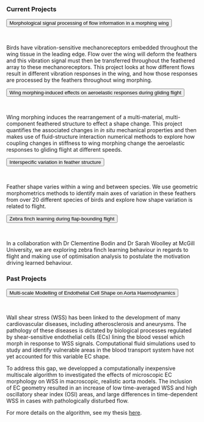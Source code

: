 <html>
<head>
<meta name="viewport" content="width=device-width, initial-scale=1">
<style>
  
.collapsible {
  background-color: #8DCDE7;
  color: black;
  cursor: pointer;
  padding: 18px;
  width: 100%;
  border: 0.5px solid #000000;
  border-radius: 10px;
  text-align: left;
  outline: 0.5px solid #000000;
  outline-radius: 10px;
  font-size: 15px;
}

.active, .collapsible:hover {
  background-color: #467ACE;
}

.content {
  padding: 2px 18px;
  max-height: 0;
  overflow: hidden;
  transition: max-height 0.2s ease-out;
  background-color: #f1f1f1;
}
</style>
</head>
<body>

<h3>Current Projects</h3>

<button class="collapsible">Morphological signal processing of flow information in a morphing wing</button>
<div class="content">
  <br>
  <p>Birds have vibration-sensitive mechanoreceptors embedded throughout the wing tissue in the leading edge. Flow over the wing will deform the feathers and this vibration signal must then be transferred throughout the feathered array to these mechanoreceptors. This project looks at how different flows result in different vibration responses in the wing, and how those responses are processed by the feathers throughout wing morphing. </p>
</div>

<button class="collapsible">Wing morphing-induced effects on aeroelastic responses during gliding flight</button>
<div class="content">
  <br>
  <p>Wing morphing induces the rearrangement of a multi-material, multi-component feathered structure to effect a shape change. This project quantifies the associated changes in <i>in situ</i> mechanical properties and then makes use of fluid-structure interaction numerical methods to explore how coupling changes in stiffness to wing morphing change the aeroelastic responses to gliding flight at different speeds.</p>
</div>

<button class="collapsible">Interspecific variation in feather structure</button>
<div class="content">
  <br>
  <p>Feather shape varies within a wing and between species. We use geometric morphometrics methods to identify main axes of variation in these feathers from over 20 different species of birds and explore how shape variation is related to flight. </p>
</div>

<button class="collapsible">Zebra finch learning during flap-bounding flight</button>
<div class="content">
  <br>
  <p>In a collaboration with Dr Clementine Bodin and Dr Sarah Woolley at McGill University, we are exploring zebra finch learning behaviour in regards to flight and making use of optimisation analysis to postulate the motivation driving learned behaviour.</p>
</div>

<h3></h3>

<h3>Past Projects</h3>

<button class="collapsible">Multi-scale Modelling of Endothelial Cell Shape on Aorta Haemodynamics</button>
<div class="content">
  <br>
  <p>Wall shear stress (WSS) has been linked to the development of many cardiovascular diseases, including atherosclerosis and aneurysms. The pathology of these diseases is dictated by biological processes regulated by shear-sensitive endothelial cells (ECs) lining the blood vessel which morph in response to WSS signals. Computational fluid simulations used to study and identify vulnerable areas in the blood transport system have not yet accounted for this variable EC shape.</p>
    
  <p>To address this gap, we developped a computationally inexpensive multiscale algorithm to investigated the effects of microscopic EC morphology on WSS in macroscopic, realistic aorta models. The inclusion of EC geometry resulted in an increase of low time-averaged WSS and high oscillatory shear index (OSI) areas, and large differences in time-dependent WSS in cases with pathologically disturbed flow.</p>
  
  <p>For more details on the algorithm, see my thesis <a href="https://repository.hkust.edu.hk/ir/Record/1783.1-87034">here</a>.</p>
</div>

<script>
var coll = document.getElementsByClassName("collapsible");
var i;

for (i = 0; i < coll.length; i++) {
  coll[i].addEventListener("click", function() {    
    this.classList.toggle("active");
    var content = this.nextElementSibling;
    if (content.style.maxHeight){
      content.style.maxHeight = null;
    } else {
      content.style.maxHeight = content.scrollHeight + "px";
    } 
  });
}
</script>

</body>
</html>

